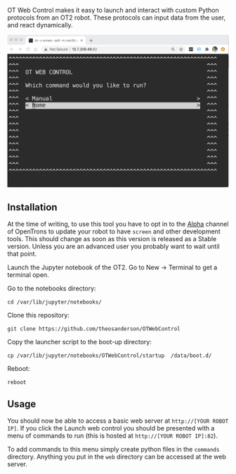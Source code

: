OT Web Control makes it easy to launch and interact with custom Python protocols from an OT2 robot. These protocols can input data from the user, and react dynamically.

<img src="otweb.png">

## Installation


At the time of writing, to use this tool you have to opt in to the [Alpha](https://support.opentrons.com/en/articles/3854833-opentrons-beta-software-releases) channel of OpenTrons to update your robot to have `screen` and other development tools. This should change as soon as this version is released as a Stable version. Unless you are an advanced user you probably want to wait until that point.

Launch the Jupyter notebook of the OT2. Go to New -> Terminal to get a terminal open.

Go to the notebooks directory:
```
cd /var/lib/jupyter/notebooks/
```

Clone this repository:
```
git clone https://github.com/theosanderson/OTWebControl
```

Copy the launcher script to the boot-up directory:
```
cp /var/lib/jupyter/notebooks/OTWebControl/startup  /data/boot.d/
```

Reboot:
```
reboot
```

## Usage

You should now be able to access a basic web server at `http://[YOUR ROBOT IP]`. If you click the Launch web control you should be presented with a menu of commands to run (this is hosted at `http://[YOUR ROBOT IP]:82`).

To add commands to this menu simply create python files in the `commands` directory. Anything you put in the `web` directory can be accessed at the web server.



